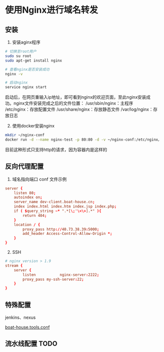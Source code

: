 # 使用Nginx进行域名转发

## 安装
1. 安装aginx程序

``` bash
# 切换至root用户
sudo su root
sudo apt-get install nginx

# 查看nginx是否安装成功
nginx -v

# 启动nginx
service nginx start
```
启动后，在网页重输入ip地址，即可看到nginx的欢迎页面，至此nginx安装成功。nginx文件安装完成之后的文件位置：
/usr/sbin/nginx：主程序
/etc/nginx：存放配置文件
/usr/share/nginx：存放静态文件
/var/log/nginx：存放日志

2. 使用docker安装nginx
``` bash
mkdir ~/nginx-conf
docker run -d --name nginx-test -p 80:80 -d -v ~/nginx-conf:/etc/nginx/conf.d nginx
```
目前这种形式只支持http的请求，因为容器内是这样的


## 反向代理配置
1. 域名指向端口
conf 文件示例
``` conf
server {
    listen 80;
    autoindex on;
    server_name dev-client.boat-house.cn;
    index index.html index.htm index.jsp index.php;
    if ( $query_string ~* ".*[\;'\<\>].*" ){
        return 404;
    }
    location / {
        proxy_pass http://40.73.38.39:5000;
        add_header Access-Control-Allow-Origin *;
    }
}
```

2. SSH
``` conf
# nginx version > 1.9
stream {
    server {
        listen           nginx-server:2222;
        proxy_pass my-ssh-server:22;
    }
}
```

## 特殊配置
jenkins、nexus

[boat-house.tools.conf](boat-house.tools.conf)

## 流水线配置 TODO
